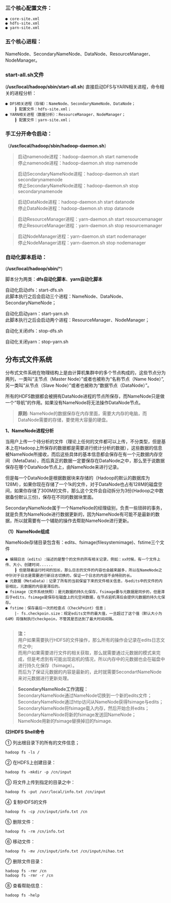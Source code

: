 
### 三个核心配置文件：

```
● core-site.xml
● hdfs-site.xml
● yarn-site.xml
```

### 五个核心进程：
NameNode、SecondaryNameNode、DataNode、ResourceManager、NodeManager。

### start-all.sh文件
(**/usr/local/hadoop/sbin/start-all.sh**)
直接启动DFS与YARN相关进程，命令相关的进程分析：
```
● DFS相关进程（存储）：NameNode、SecondaryNameNode、DataNode；
    ┠ 配置文件：hdfs-site.xml；
● YARN相关进程（数据分析）：ResourceManager、NodeManager；
    ┠ 配置文件：yarn-site.xml；
```

### 手工分开命令启动：
（**/usr/local/hadoop/sbin/hadoop-daemon.sh**）
> 启动namenode进程：hadoop-daemon.sh start namenode <br/>
> 停止namenode进程：hadoop-daemon.sh stop namenode

> 启动SecondaryNameNode进程：hadoop-daemon.sh start secondarynamenode <br/>
> 停止SecondaryNameNode进程：hadoop-daemon.sh stop secondarynamenode

> 启动DataNode进程：hadoop-daemon.sh start datanode  <br/>
> 停止DataNode进程：hadoop-daemon.sh stop datanode

> 启动ResourceManager进程：yarn-daemon.sh start resourcemanager  <br/>
> 停止ResourceManager进程：yarn-daemon.sh stop resourcemanager

> 启动NodeManager进程：yarn-daemon.sh start nodemanager  <br/>
> 停止NodeManager进程：yarn-daemon.sh stop nodemanager

### 自动化脚本启动：
(**/usr/local/hadoop/sbin/***)

脚本分为两类：**dfs自动化脚本**、**yarn自动化脚本**
    
自动化启动dfs：start-dfs.sh <br/>
    此脚本执行之后会启动三个进程：NameNode、DataNode、SecondaryNameNode；

自动化启动yarn：start-yarn.sh  <br/>
    此脚本执行之后会启动两个进程：ResourceManager、NodeManager；

自动化关闭dfs：stop-dfs.sh

自动化关闭yarn：stop-yarn.sh



## 分布式文件系统
分布式文件系统在物理结构上是由计算机集群中的多个节点构成的，这些节点分为两列，一类叫“主节点（Master Node）”或者也被称为“名称节点（Name Node）”,另一类叫“从节点（Slave Node）”或者也被称为“数据节点（DataNode）”。

所有的HDFS数据都会被拥有DataNode进程的节点所保存，而NameNode只是做一个“导航”的作用。如果没有NameNode将无法操作DataNode节点。

> **原则:** NameNode的数据保存在内存里面，需要大内存的电脑，而DataNode需要的存储，要使用大容量的硬盘。

**1、NameNode进程分析**

当用户上传一个待分析的文件（理论上任何的文件都可以上传，不分类型，但是基本上在Hadoop上所保存的数据都是需要进行统计分析的数据），这些数据的信息被NameNode所接收，而后这些具体的基本信息都会保存在有一个元数据内存空间（MetaData），而后真正的数据一定要保存在DataNode之中，那么至于说数据保存在哪个DataNode节点上，由NameNode来进行记录。<br/>

但是每一个DataNode是根据数据块来存储的（Hadoop的默认的数据库为128M），如果你现在存储了一个1k的文件，对于DataNode也占有128M的磁盘空间，如果你存储了300M的文件，那么这个文件会自动拆分为3份(Hadoop之中数据备份默认三份)，保存在不同的数据块里面。 <br/>

SecondaryNameNode属于一个NameNode的经理级别，负责一些琐碎的事务，就是负责为NameNode进行数据更新的，因为NameNode有可能不是最新的数据，所以就需要有一个辅助的操作去帮助NameNode进行更新。

**（1）NameNode组成**

NameNode存储目录包含有：edits、fsimage(filesystemimage)、fstime三个文件

```
● 编辑日志（edits）:描述的是整个的文件的所有相关记录，例如：xx时候，有一个文件上传、大小、创建时间......
    ┠ 但是随着运行时间的加长，那么日志的文件的内容也会越来越多，所以在NameNode之中针对于日志是需要进行新日志切换的，保证一个日志的内容不会特别的长。
● 元数据（MetaData）：记录了所有的当前保留下来的文件相关信息，与edits中的文件的内容相比，元数据的内容是滞后的。
● fsimage（文件系统快照）：是元数据的持久化保存，fsimage要与元数据是同步的，但是滞后于edits，fsimage是保存在磁盘上的元空间数据，在节点宕机滞后会提供元数据的持久化保存。
● fstime：保存最后一次的检查点（CheckPoint）信息；
    |- fs.checkpoin.size：规定edits文件的最大值，一旦超过了这个值（默认大小为64M）将强制执行checkpoin，不管其是否达到了最大时间间隔。
    
```

>  **注：**<br/>
用户如果需要执行HDFS的文件操作，那么所有的操作会记录在edits日志文件之中;<br/>
而用户如果需要进行文件的相关获取，那么就需要通过元数据的模式来完成，但是考虑到有可能出现宕机的情况，所以内存中的元数据也会在磁盘中进行持久化保存（fsimage）。<br/>
而后为了保证元数据的内容是最新的，此时就需要SecondartNameNode来对元数据进行更新处理。<br/>

> **SecondaryNameNode工作流程：**  <br/>
SecondaryNameNode通过NameNode切换到一个新的edits文件； <br/>
SecondaryNameNode通过http访问从NameNode获得fsimage与edits； <br/>
SecondaryNameNode将fsimage载入内存，然后开始合并edits； <br/>
SecondaryNameNode将新的fsimage发送回NameNode；<br/>
NameNode用新的fsimage替换掉旧的fsimage. 

**(2)HDFS Shell命令**

① 列出根目录下的所有的文件信息；

```
hadoop fs -ls /
```

② 在HDFS上创建目录：

```
hadoop fs -mkdir -p /cn/input
```

③ 将文件上传到指定的目录之中：

```
hadoop fs -put /usr/local/info.txt /cn/input
```

④ 复制HDFS的文件

```
hadoop fs -cp /cn/input/info.txt /cn
```

⑤ 删除文件：

```
hadoop fs -rm /cn/info.txt
```

⑥ 移动文件：

```
hadoop fs -mv /cn/input/info.txt /cn/input/nihao.txt
```

⑦ 删除文件目录：

```
hadoop fs -rmr /cn
hadoop fs -rmr -r /cn
```

⑧ 查看帮助信息：

```
hadoop fs -help
```



